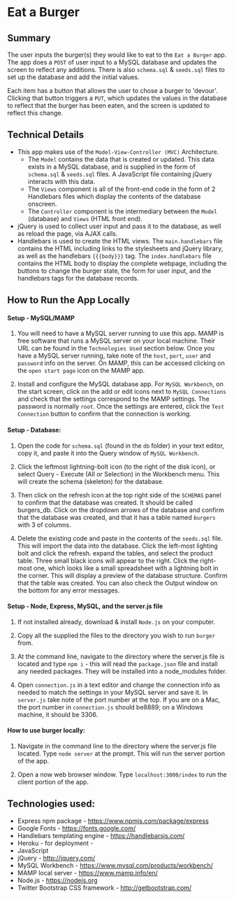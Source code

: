 # Eat a Burger

## Summary
The user inputs the burger(s) they would like to eat to the `Eat a Burger` app. The app does a `POST` of user input to a MySQL database and updates the screen to reflect any additions. There is also `schema.sql` & `seeds.sql` files to set up the database and add the initial values. 

Each item has a button that allows the user to chose a burger to 'devour'. Clicking that button triggers a `PUT`, which updates the values in the database to reflect that the burger has been eaten, and the screen is updated to reflect this change.


## Technical Details
* This app makes use of the `Model-View-Controller (MVC)` Architecture. 
    * The `Model` contains the data that is created or updated. This data exists in a MySQL database, and is supplied in the form of `schema.sql` & `seeds.sql` files. A JavaScript file containing jQuery interacts with this data.
    * The `Views` component is all of the front-end code in the form of 2 Handlebars files which display the contents of the database onscreen.
    * The `Controller` component is the intermediary between the `Model` (database) and `Views` (HTML front end).
* jQuery is used to collect user input and pass it to the database, as well as reload the page, via AJAX calls.
* Handlebars is used to create the HTML views. The `main.handlebars` file contains the HTML including links to the stylesheets and jQuery library, as well as the handlebars `{{{body}}}` tag. The `index.handlebars` file contains the HTML body to display the complete webpage, including the buttons to change the burger state, the form for user input, and the handlebars tags for the database records. 

## How to Run the App Locally

#### Setup - MySQL/MAMP
1. You will need to have a MySQL server running to use this app. MAMP is free software that runs a MySQL server on your local machine. Their URL can be found in the `Technologies Used` section below. Once you have a MySQL server running, take note of the `host`, `port`, `user` and `password` info on the server. On MAMP, this can be accessed clicking on the `open start page` icon on the MAMP app. 

2. Install and configure the MySQL database app. For `MySQL Workbench`, on the start screen, click on the add or edit icons next to `MySQL Connections` and check that the settings correspond to the MAMP settings. The password is normally `root`. Once the settings are entered, click the `Test Connection` button to confirm that the connection is working.   

#### Setup - Database:
1. Open the code for `schema.sql` (found in the `db` folder) in your text editor, copy it, and paste it into the Query window of `MySQL Workbench`.

2. Click the leftmost lightning-bolt icon (to the right of the disk icon), or select Query - Execute (All or Selection) in the Workbench menu. This will create the schema (skeleton) for the database.

3. Then click on the refresh icon at the top right side of the `SCHEMAS` panel to confirm that the database was created. It should be called burgers_db. Click on the dropdown arrows of the database and confirm that the database was created, and that it has a table named `burgers` with 3 of columns.

4. Delete the existing code and paste in the contents of the `seeds.sql` file. This will import the data into the database. Click the left-most lighting bolt and click the refresh. expand the tables, and select the product table. Three small black icons will appear to the right. Click the right-most one, which looks like a small spreadsheet with a lightning bolt in the corner. This will display a preview of the database structure. Confirm that the table was created. You can also check the Output window on the bottom for any error messages.

#### Setup - Node, Express, MySQL, and the server.js file
1. If not installed already, download & install `Node.js` on your computer.

2. Copy all the supplied the files to the directory you wish to run `burger` from.   

3. At the command line, navigate to the directory where the server.js file is located and type `npm i` - this will read the `package.json` file and install any needed packages. They will be installed into a node_modules folder.

4. Open `connection.js` in a text editor and change the connection info as needed to match the settings in your MySQL server and save it. In `server.js` take note of the port number at the top. If you are on a Mac, the port number in `connection.js` should be8889; on a Windows machine, it should be 3306.

#### How to use burger locally:
1. Navigate in the command line to the directory where the server.js file located. Type `node server` at the prompt. This will run the server portion of the app.

2. Open a now web browser window. Type `localhost:3000/index` to run the client portion of the app.


## Technologies used:
* Express npm package - https://www.npmjs.com/package/express  
* Google Fonts - https://fonts.google.com/
* Handlebars templating engine - https://handlebarsjs.com/
* Heroku - for deployment - 
* JavaScript
* jQuery - http://jquery.com/
* MySQL Workbench - https://www.mysql.com/products/workbench/
* MAMP local server - https://www.mamp.info/en/
* Node.js - https://nodejs.org
* Twitter Bootstrap CSS framework - http://getbootstrap.com/